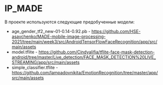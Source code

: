# IP_MADE

В проекте используются следующие предобученные модели:
* age_gender_tf2_new-01-0.14-0.92.pb - https://github.com/HSE-asavchenko/MADE-mobile-image-processing-2021/tree/main/week3/src/AndroidTensorFlowFaceRecognition/app/src/main/assets
* model.tflite - https://github.com/Cindyalifia/tflite-face-mask-detection-android/tree/master/Live_detection/FACE_MASK_DETECTION%20LIVE_STREAMING/app/src/main/assets
* simple_classifier.tflite - https://github.com/lampadovnikita/EmotionRecognition/tree/master/app/src/main/assets
